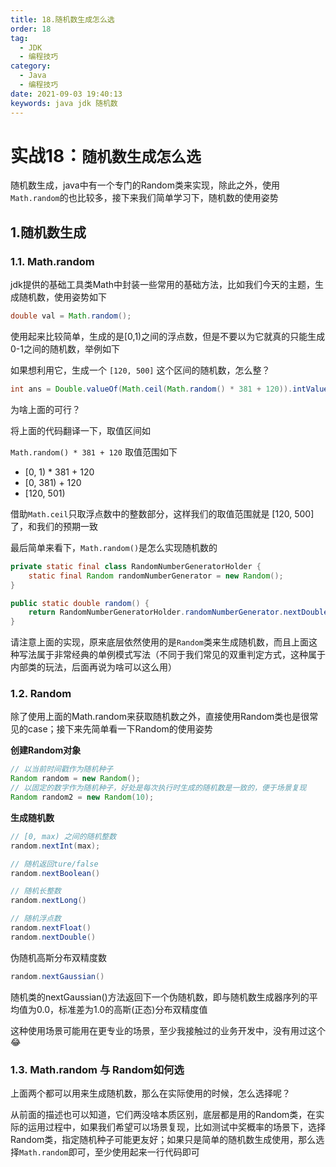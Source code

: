 ```yaml
---
title: 18.随机数生成怎么选
order: 18
tag:
  - JDK
  - 编程技巧
category:
  - Java
  - 编程技巧
date: 2021-09-03 19:40:13
keywords: java jdk 随机数
---
```


# 实战18：**`随机数生成怎么选`**

随机数生成，java中有一个专门的Random类来实现，除此之外，使用`Math.random`的也比较多，接下来我们简单学习下，随机数的使用姿势

<!-- more -->

## 1.随机数生成

### 1.1. Math.random

jdk提供的基础工具类Math中封装一些常用的基础方法，比如我们今天的主题，生成随机数，使用姿势如下

```java
double val = Math.random();
```

使用起来比较简单，生成的是[0,1)之间的浮点数，但是不要以为它就真的只能生成0-1之间的随机数，举例如下

如果想利用它，生成一个 `[120, 500]` 这个区间的随机数，怎么整？

```java
int ans = Double.valueOf(Math.ceil(Math.random() * 381 + 120)).intValue();
```

为啥上面的可行？

将上面的代码翻译一下，取值区间如

`Math.random() * 381 + 120` 取值范围如下

- [0, 1) * 381 + 120
- [0, 381) + 120
- [120, 501)

借助`Math.ceil`只取浮点数中的整数部分，这样我们的取值范围就是 [120, 500]了，和我们的预期一致


最后简单来看下，`Math.random()`是怎么实现随机数的

```java
private static final class RandomNumberGeneratorHolder {
    static final Random randomNumberGenerator = new Random();
}

public static double random() {
    return RandomNumberGeneratorHolder.randomNumberGenerator.nextDouble();
}
```

请注意上面的实现，原来底层依然使用的是`Random`类来生成随机数，而且上面这种写法属于非常经典的单例模式写法（不同于我们常见的双重判定方式，这种属于内部类的玩法，后面再说为啥可以这么用）

### 1.2. Random

除了使用上面的Math.random来获取随机数之外，直接使用Random类也是很常见的case；接下来先简单看一下Random的使用姿势

**创建Random对象**

```java
// 以当前时间戳作为随机种子
Random random = new Random();
// 以固定的数字作为随机种子，好处是每次执行时生成的随机数是一致的，便于场景复现
Random random2 = new Random(10);
```

**生成随机数**

```java
// [0, max) 之间的随机整数
random.nextInt(max);

// 随机返回ture/false
random.nextBoolean()

// 随机长整数
random.nextLong()

// 随机浮点数
random.nextFloat()
random.nextDouble()
```

伪随机高斯分布双精度数

```java
random.nextGaussian()
```

随机类的nextGaussian()方法返回下一个伪随机数，即与随机数生成器序列的平均值为0.0，标准差为1.0的高斯(正态)分布双精度值

这种使用场景可能用在更专业的场景，至少我接触过的业务开发中，没有用过这个😂

### 1.3. Math.random 与 Random如何选

上面两个都可以用来生成随机数，那么在实际使用的时候，怎么选择呢？

从前面的描述也可以知道，它们两没啥本质区别，底层都是用的Random类，在实际的运用过程中，如果我们希望可以场景复现，比如测试中奖概率的场景下，选择Random类，指定随机种子可能更友好；如果只是简单的随机数生成使用，那么选择`Math.random`即可，至少使用起来一行代码即可

